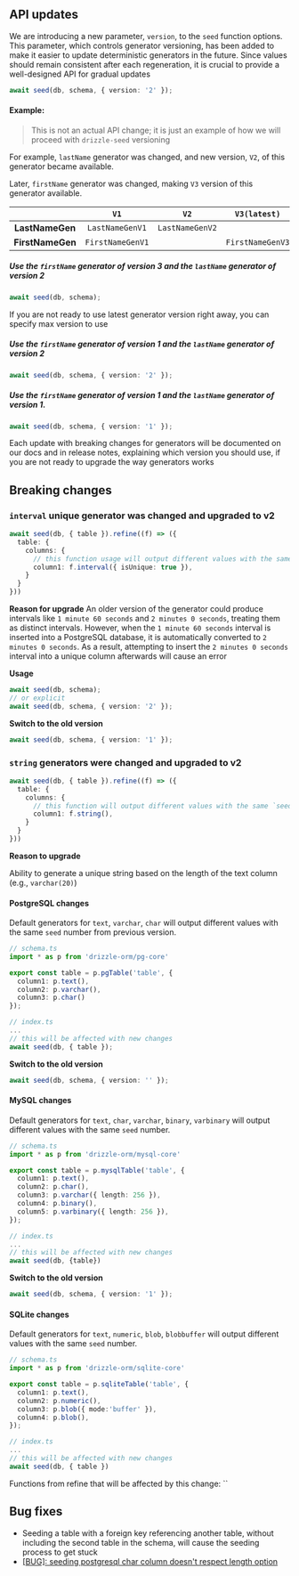 ## API updates

We are introducing a new parameter, `version`, to the `seed` function options. This parameter, which controls generator versioning, has been added to make it easier to update deterministic generators in the future. Since values should remain consistent after each regeneration, it is crucial to provide a well-designed API for gradual updates

```ts
await seed(db, schema, { version: '2' });
```

#### Example:

> This is not an actual API change; it is just an example of how we will proceed with `drizzle-seed` versioning

For example, `lastName` generator was changed, and new version, `V2`, of this generator became available.

Later, `firstName` generator was changed, making `V3` version of this generator available.

|                  |       `V1`       |      `V2`       |   `V3(latest)`   |
| :--------------: | :--------------: | :-------------: | :--------------: |
| **LastNameGen**  | `LastNameGenV1`  | `LastNameGenV2` |                  |
| **FirstNameGen** | `FirstNameGenV1` |                 | `FirstNameGenV3` |


##### Use the `firstName` generator of version 3 and the `lastName` generator of version 2
```ts
await seed(db, schema);
```

If you are not ready to use latest generator version right away, you can specify max version to use

##### Use the `firstName` generator of version 1 and the `lastName` generator of version 2
```ts
await seed(db, schema, { version: '2' });
```

##### Use the `firstName` generator of version 1 and the `lastName` generator of version 1.
```ts
await seed(db, schema, { version: '1' });
```

Each update with breaking changes for generators will be documented on our docs and in release notes, explaining which version you should use, if you are not ready to upgrade the way generators works

## Breaking changes

### `interval` unique generator was changed and upgraded to v2

```ts
await seed(db, { table }).refine((f) => ({
  table: {
    columns: {
      // this function usage will output different values with the same `seed` number from previous version
      column1: f.interval({ isUnique: true }),
    }
  }
}))
```

**Reason for upgrade**
An older version of the generator could produce intervals like `1 minute 60 seconds` and `2 minutes 0 seconds`, treating them as distinct intervals.
However, when the `1 minute 60 seconds` interval is inserted into a PostgreSQL database, it is automatically converted to `2 minutes 0 seconds`. As a result, attempting to insert the `2 minutes 0 seconds` interval into a unique column afterwards will cause an error

**Usage**
```ts
await seed(db, schema);
// or explicit
await seed(db, schema, { version: '2' });
```

**Switch to the old version**
```ts
await seed(db, schema, { version: '1' });
```

### `string` generators were changed and upgraded to v2

```ts
await seed(db, { table }).refine((f) => ({
  table: {
    columns: {
      // this function will output different values with the same `seed` number from previous version
      column1: f.string(),
    }
  }
}))
```

**Reason to upgrade**

Ability to generate a unique string based on the length of the text column (e.g., `varchar(20)`)

#### PostgreSQL changes

Default generators for `text`, `varchar`, `char` will output different values with the same `seed` number from previous version.

```ts
// schema.ts
import * as p from 'drizzle-orm/pg-core'

export const table = p.pgTable('table', {
  column1: p.text(),
  column2: p.varchar(),
  column3: p.char()
});

// index.ts
...
// this will be affected with new changes
await seed(db, { table });
```

**Switch to the old version**
```ts
await seed(db, schema, { version: '' });
```

#### MySQL changes

Default generators for `text`, `char`, `varchar`, `binary`, `varbinary` will output different values with the same `seed` number.

```ts
// schema.ts
import * as p from 'drizzle-orm/mysql-core'

export const table = p.mysqlTable('table', {
  column1: p.text(),
  column2: p.char(),
  column3: p.varchar({ length: 256 }),
  column4: p.binary(),
  column5: p.varbinary({ length: 256 }),
});

// index.ts
...
// this will be affected with new changes
await seed(db, {table})
```

**Switch to the old version**
```ts
await seed(db, schema, { version: '1' });
```

#### SQLite changes

Default generators for `text`, `numeric`, `blob`, `blobbuffer` will output different values with the same `seed` number.
```ts
// schema.ts
import * as p from 'drizzle-orm/sqlite-core'

export const table = p.sqliteTable('table', {
  column1: p.text(),
  column2: p.numeric(),
  column3: p.blob({ mode:'buffer' }),
  column4: p.blob(),
});

// index.ts
...
// this will be affected with new changes
await seed(db, { table })
```

Functions from refine that will be affected by this change: ``

## Bug fixes
- Seeding a table with a foreign key referencing another table, without including the second table in the schema, will cause the seeding process to get stuck
- [[BUG]: seeding postgresql char column doesn't respect length option](https://github.com/drizzle-team/drizzle-orm/issues/3774)
